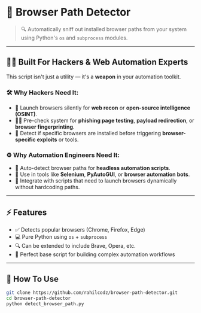 # 🧠 Browser Path Detector

> 🔍 Automatically sniff out installed browser paths from your system using Python's `os` and `subprocess` modules.

---

## 👨‍💻 Built For Hackers & Web Automation Experts

This script isn't just a utility — it's a **weapon** in your automation toolkit.

### 🛠 Why Hackers Need It:

- 🚀 Launch browsers silently for **web recon** or **open-source intelligence (OSINT)**.
- 🕵️‍♂️ Pre-check system for **phishing page testing**, **payload redirection**, or **browser fingerprinting**.
- 🔐 Detect if specific browsers are installed before triggering **browser-specific exploits** or tools.

### ⚙️ Why Automation Engineers Need It:

- 🤖 Auto-detect browser paths for **headless automation scripts**.
- 🔄 Use in tools like **Selenium**, **PyAutoGUI**, or **browser automation bots**.
- 🧠 Integrate with scripts that need to launch browsers dynamically without hardcoding paths.

---

## ⚡ Features

- ✅ Detects popular browsers (Chrome, Firefox, Edge)
- 💻 Pure Python using `os` + `subprocess`
- 🔍 Can be extended to include Brave, Opera, etc.
- 🧩 Perfect base script for building complex automation workflows

---

## 🚀 How To Use

```bash
git clone https://github.com/rahilcodz/browser-path-detector.git
cd browser-path-detector
python detect_browser_path.py
